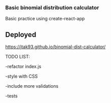 ### Basic binomial distribution calculator

Basic practice using create-react-app

## Deployed

https://jtak93.github.io/binomial-dist-calculator/

TODO LIST:

-refactor index.js

-style with CSS

-include more validations

-tests
